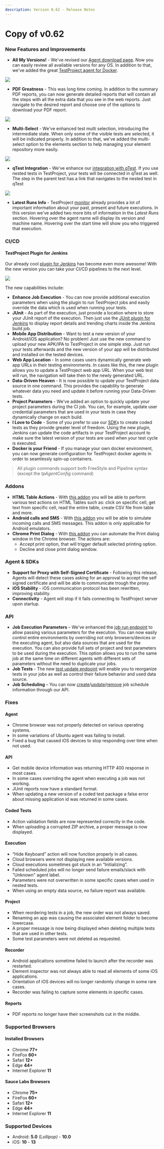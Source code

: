 ```yaml
---
description: Version 0.62 - Release Notes
---
```


# Copy of v0.62

### New Features and Improvements

* **All My Versions!** - We've revised our [Agent download page](https://app.testproject.io/#/download). Now you can easily review all available versions for any OS. In addition to that, we've added the great [TestProject agent for Docker](https://hub.docker.com/r/testproject/agent).

![](https://storage-static.testproject.io/release-notes/0.62/agent-download.png)

* **PDF Greatness** - This was long time coming. In addition to the summary PDF reports, you can now generate detailed reports that will contain all the steps with all the extra data that you see in the web reports. Just navigate to the desired report and choose one of the options to download your PDF report.

![](https://storage-static.testproject.io/release-notes/0.62/pdf-reports.png)

* **Multi-Select** - We've enhanced test multi selection, introducing the intermediate state. When only some of the visible tests are selected, it will be indicated properly. In addition to that, we've added the multi-select option to the elements section to help managing your element repository more easily.

![](https://storage-static.testproject.io/release-notes/0.62/multi-select.gif)

* **qTest Integration** - We've enhance our [integration with qTest](https://blog.testproject.io/2020/03/20/qtest-testproject-open-source-nirvana/). If you use nested tests in TestProject, your tests will be connected in qTest as well. The step in the parent test has a link that navigates to the nested test in qTest&#x20;

![](https://storage-static.testproject.io/release-notes/0.62/qtest-subtest.png)

* **Latest Runs Info** - TestProject [monitor](https://app.testproject.io/#/monitor) already provides a lot of important information about your past, present and future executions. In this version we've added two more bits of information in the _Latest Runs_ section. Hovering over the agent name will display its version and machine name. Hovering over the start time will show you who triggered that execution.

### CI/CD

#### TestProject Plugin for Jenkins

Our already cool [plugin for Jenkins](https://plugins.jenkins.io/testproject/) has become even more awesome! With the new version you can take your CI/CD pipelines to the next level.

![](https://storage-static.testproject.io/jenkins/tp-jenkins-banner.jpg)

The new capabilities include:

* **Enhance Job Execution** - You can now provide additional execution parameters when using the plugin to run TestProject jobs and easily override the data which is used when running your tests.
* **JUnit** - As part of the execution, just provide a location where to store your JUnit report of the execution. Then just use the [JUnit plugin for Jenkins](https://plugins.jenkins.io/junit/) to display report details and trending charts inside the Jenkins build job.
* **Mobile App Distribution** - Want to test a new version of your Android/iOS application? No problem! Just use the new command to upload your new APK/IPA to TestProject in one simple step. Just run your tests afterwards and the new version of your app will be distributed and installed on the tested devices.
* **Web App Location** - In some cases users dynamically generate web app URLs in their testing environments. In cases like this, the new plugin allows you to update a TestProject web app URL. When your web test will run, the navigation will take then to the newly generated URL.
* **Data-Driven Heaven** - It is now possible to update your TestProject data source in one command. This provides the capability to generate whatever data you need and update it before running your Data-Driven tests.
* **Project Parameters** - We've added an option to quickly update your project parameters during the CI job. You can, for example, update user credential parameters that are used in your tests in case they dynamically change on each build.
* **I Love to Code** - Some of you prefer to use our [SDK](https://docs.testproject.io/testproject-sdk/overview)s to create coded tests as they provide greater level of freedom. Using the new plugin, Jenkins can update the code artifacts in your TestProject account to make sure the latest version of your tests are used when your test cycle is executed.
* **Docker is your Friend** - If you manage your own docker environment, you can now generate configuration for TestProject docker agents in order to seamlessly spin-up containers.&#x20;

> All plugin commands support both FreeStyle and Pipeline syntax (except the _tpAgentConfig_ command)

### Addons

* **HTML Table Actions** - With [this addon](https://addons.testproject.io/html-table-actions) you will be able to perform various test actions on HTML Tables such as: click on specific cell, get text from specific cell, read the entire table, create CSV file from table and more.
* **Android calls and SMS** - With [this addon](https://addons.testproject.io/get-android-calls-and-sms-messages) you will be able to simulate incoming calls and SMS messages. This addon is only applicable for Android emulators.
* **Chrome Print Dialog** - With [this addon](https://addons.testproject.io/chrome-print-dialog) you can automate the Print dialog window in the Chrome browser. The actions are:
  * Accept print option, that will trigger default selected printing option.
  * Decline and close print dialog window.

### Agent & SDKs

* **Support for Proxy with Self-Signed Certificate** - Following this release, Agents will detect these cases asking for an approval to accept the self signed certificate and will be able to communicate trough the proxy.
* **iOS Stability** - iOS communication protocol has been rewritten, improving stability.
* **Connectivity** - Agent will stop if it fails connecting to TestProject server upon startup.

### API

* **Job Execution Parameters** – We've enhanced the [job run endpoint](https://api.testproject.io/docs/v2/#/Jobs/Jobs\_RunJobAsync) to allow passing various parameters for the execution. You can now easily control entire environments by overriding not only browsers/devices or the executing agent, but also data sources that are used for the execution. You can also provide full sets of project and test parameters to be used during the execution. This option allows you to run the same job at the same time on different agents with different sets of parameters without the need to duplicate your jobs.
* **Job Tests** - The new [test update endpoint](https://api.testproject.io/docs/v2/#/Jobs/Jobs\_UpdateTestJobAsync) will enable you to reorganize tests in your jobs as well as control their failure behavior and used data source.
* **Job Scheduling** – You can now [create](https://api.testproject.io/docs/v2/#/Jobs/Jobs\_GetJobScheduleAsync)/[update](https://api.testproject.io/docs/v2/#/Jobs/Jobs\_UpdateJobScheduleAsync)/[remove](https://api.testproject.io/docs/v2/#/Jobs/Jobs\_RemoveJobScheduleAsync) job schedule information through our API.

### Fixes

#### Agent

* Chrome browser was not properly detected on various operating systems.
* In some variations of Ubuntu agent was failing to install.
* Fixed a bug that caused iOS devices to stop responding over time when not used.

#### API

* Get mobile device information was returning HTTP 400 response in most cases.
* In some cases overriding the agent when executing a job was not working.
* JUnit reports now have a standard format.
* When updating a new version of a coded test package a false error about missing application id was returned in some cases.

#### Coded Tests

* Action validation fields are now represented correctly in the code.
* When uploading a corrupted ZIP archive, a proper message is now displayed.

#### Execution

* “Hide Keyboard” action will now function properly in all cases.
* Cloud browsers were not displaying new available versions.
* Cloud executions sometimes got stuck in an “Initializing”.
* Failed scheduled jobs will no longer send failure emails/slack with "Unknown" agent label.
* Parameters were not overwritten in some specific cases when used in nested tests.
* When using an empty data source, no failure report was available.

#### Project

* When reordering tests in a job, the new order was not always saved.
* Renaming an app was causing the associated element folder to become lowercase.
* A proper message is now being displayed when deleting multiple tests that are used in other tests.
* Some test parameters were not deleted as requested.

#### Recorder

* Android applications sometime failed to launch after the recorder was restarted.
* Element inspector was not always able to read all elements of some iOS applications.
* Orientation of iOS devices will no longer randomly change in some rare cases.
* Recorder was failing to capture some elements in specific cases.

#### Reports

* PDF reports no longer have their screenshots cut in the middle.

### Supported Browsers

#### Installed Browsers

* Chrome **77+**
* FireFox **60+**
* Safari **12+**
* Edge **44+**
* Internet Explorer **11**

#### Sauce Labs Browsers

* Chrome **75+**
* FireFox **60+**
* Safari **12+**
* Edge **44+**
* Internet Explorer **11**

### Supported Devices

* Android: **5.0** _(Lollipop)_ - **10.0**
* iOS: **10** - **13**
